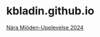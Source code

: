 # kbladin.github.io

[Nära Mjöden-Upplevelse 2024](http://kbladin.github.io/mead-madness/Nära%20Mjöden-Upplevelse%202024.pdf)

